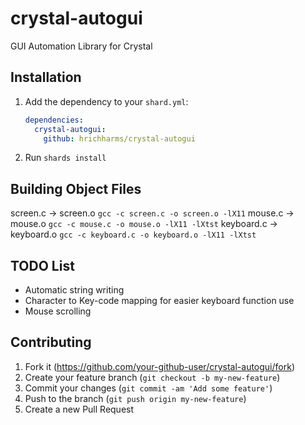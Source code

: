 # crystal-autogui

GUI Automation Library for Crystal

## Installation

1. Add the dependency to your `shard.yml`:

   ```yaml
   dependencies:
     crystal-autogui:
       github: hrichharms/crystal-autogui
   ```

2. Run `shards install`

## Building Object Files
screen.c -> screen.o
`gcc -c screen.c -o screen.o -lX11`
mouse.c -> mouse.o
`gcc -c mouse.c -o mouse.o -lX11 -lXtst`
keyboard.c -> keyboard.o
`gcc -c keyboard.c -o keyboard.o -lX11 -lXtst`

## TODO List
- Automatic string writing
- Character to Key-code mapping for easier keyboard function use
- Mouse scrolling

## Contributing

1. Fork it (<https://github.com/your-github-user/crystal-autogui/fork>)
2. Create your feature branch (`git checkout -b my-new-feature`)
3. Commit your changes (`git commit -am 'Add some feature'`)
4. Push to the branch (`git push origin my-new-feature`)
5. Create a new Pull Request
